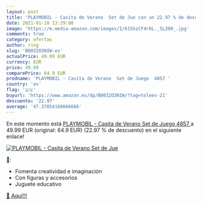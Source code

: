 ```yaml
---
layout: post
title: 'PLAYMOBIL - Casita de Verano  Set de Jue con un 22.97 % de descuento'
date: 2021-01-18 13:29:08
image: 'https://m.media-amazon.com/images/I/615GzCF4r6L._SL200_.jpg'
comments: true
category: ofertas
author: ring
slug: 'B0032O3NIW-es'
actualPrice: 49.99 EUR
currency: EUR
price: 49.99
comparePrice: 64.9 EUR
prodname: 'PLAYMOBIL - Casita de Verano  Set de Juego  4857 '
country: 'es'
flag: '🇪🇸'
buyurl: 'https://www.amazon.es/dp/B0032O3NIW/?tag=tolees-21'
descuento: '22.97'
average: '47.37854166666666'
---
```


En este momento está [PLAYMOBIL - Casita de Verano  Set de Juego  4857 ](https://www.amazon.es/dp/B0032O3NIW/?tag=tolees-21) a 49.99 EUR (original: 64.9 EUR) (22.97 %  de descuento) en el siguiente enlace!

[![PLAYMOBIL - Casita de Verano  Set de Jue](https://m.media-amazon.com/images/I/615GzCF4r6L._SL200_.jpg)](https://www.amazon.es/dp/B0032O3NIW/?tag=tolees-21)

🔎:

- Fomenta creatividad e imaginación
- Con figuras y accesorios
- Juguete educativo

[🛒 Aquí!!!](https://www.amazon.es/dp/B0032O3NIW/?tag=tolees-21)
